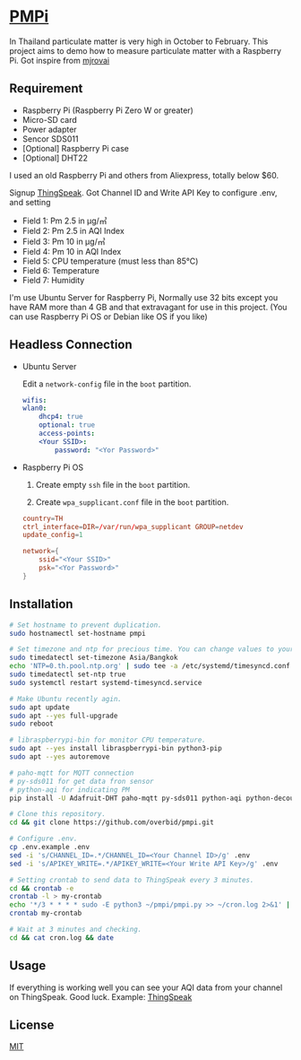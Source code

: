 # [PMPi](https://thingspeak.com/channels/1414919)

In Thailand particulate matter is very high in October to February. This project aims to demo how to measure particulate matter with a Raspberry Pi. Got inspire from [mjrovai](https://www.instructables.com/A-Low-cost-IoT-Air-Quality-Monitor-Based-on-Raspbe/)

## Requirement

* Raspberry Pi (Raspberry Pi Zero W or greater)
* Micro-SD card
* Power adapter
* Sencor SDS011
* [Optional] Raspberry Pi case
* [Optional] DHT22

I used an old Raspberry Pi and others from Aliexpress, totally below $60.

Signup [ThingSpeak](https://thingspeak.com). Got Channel ID and Write API Key to configure .env, and setting

* Field 1: Pm 2.5 in µg/㎥
* Field 2: Pm 2.5 in AQI Index
* Field 3: Pm 10 in µg/㎥
* Field 4: Pm 10 in AQI Index
* Field 5: CPU temperature (must less than 85℃)
* Field 6: Temperature
* Field 7: Humidity

I'm use Ubuntu Server for Raspberry Pi, Normally use 32 bits except you have RAM more than 4 GB and that extravagant for use in this project. (You can use Raspberry Pi OS or Debian like OS if you like)

## Headless Connection

* Ubuntu Server

    Edit a `network-config` file in the `boot` partition.

    ```yaml
    wifis:
    wlan0:
        dhcp4: true
        optional: true
        access-points:
        <Your SSID>:
            password: "<Yor Password>"
    ```

* Raspberry Pi OS

    1. Create empty `ssh` file in the `boot` partition.

    2. Create `wpa_supplicant.conf` file in the `boot` partition.

    ```conf
    country=TH
    ctrl_interface=DIR=/var/run/wpa_supplicant GROUP=netdev
    update_config=1

    network={
        ssid="<Your SSID>"
        psk="<Yor Password>"
    }
    ```

## Installation

```bash
# Set hostname to prevent duplication.
sudo hostnamectl set-hostname pmpi

# Set timezone and ntp for precious time. You can change values to your times.
sudo timedatectl set-timezone Asia/Bangkok
echo 'NTP=0.th.pool.ntp.org' | sudo tee -a /etc/systemd/timesyncd.conf
sudo timedatectl set-ntp true
sudo systemctl restart systemd-timesyncd.service

# Make Ubuntu recently agin.
sudo apt update
sudo apt --yes full-upgrade
sudo reboot

# libraspberrypi-bin for monitor CPU temperature.
sudo apt --yes install libraspberrypi-bin python3-pip
sudo apt --yes autoremove

# paho-mqtt for MQTT connection
# py-sds011 for get data fron sensor
# python-aqi for indicating PM
pip install -U Adafruit-DHT paho-mqtt py-sds011 python-aqi python-decouple

# Clone this repository.
cd && git clone https://github.com/overbid/pmpi.git

# Configure .env.
cp .env.example .env
sed -i 's/CHANNEL_ID=.*/CHANNEL_ID=<Your Channel ID>/g' .env
sed -i 's/APIKEY_WRITE=.*/APIKEY_WRITE=<Your Write API Key>/g' .env

# Setting crontab to send data to ThingSpeak every 3 minutes.
cd && crontab -e
crontab -l > my-crontab
echo '*/3 * * * * sudo -E python3 ~/pmpi/pmpi.py >> ~/cron.log 2>&1' | tee -a my-crontab
crontab my-crontab

# Wait at 3 minutes and checking.
cd && cat cron.log && date
```

## Usage

If everything is working well you can see your AQI data from your channel on ThingSpeak. Good luck.
Example: [ThingSpeak](https://thingspeak.com/channels/1414919)

## License

[MIT](https://choosealicense.com/licenses/mit/)
